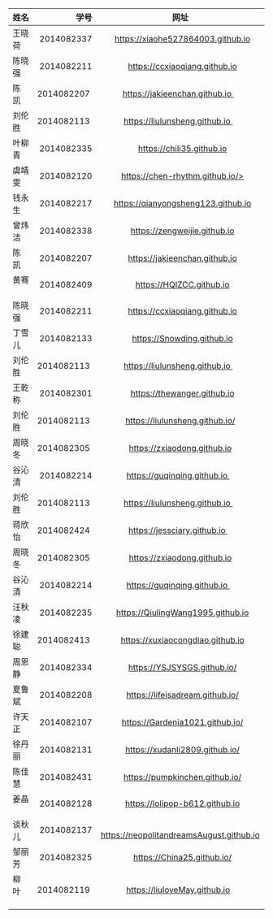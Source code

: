 | 姓名        | 学号  | 网址|
| --------   | -----:  | :----:  |
| 王晓荷    | 2014082337 |   https://xiaohe527864003.github.io  |
| 陈晓强    | 2014082211 |   https://ccxiaoqiang.github.io  |
| 陈  凯    | 2014082207 |  https://jakieenchan.github.io    |
| 刘伦胜    | 2014082113 |   https://liulunsheng.github.io    |
| 叶柳青    | 2014082335 |   https://chili35.github.io  |
| 虞靖雯    | 2014082120 |   https://chen-rhythm.github.io/>  |
| 钱永生    | 2014082217 |   https://qianyongsheng123.github.io  |
| 曾炜洁    | 2014082338 |   https://zengweijie.github.io  |
| 陈  凯    | 2014082207 |   https://jakieenchan.github.io  |
| 黄骞      | 2014082409 |   https://HQIZCC.github.io  |
| 陈晓强    | 2014082211 |   https://ccxiaoqiang.github.io  |
| 丁雪儿    | 2014082133 |   https://Snowding.github.io  |
| 刘伦胜    | 2014082113 |   https://liulunsheng.github.io    |
| 王乾称    | 2014082301 |   https://thewanger.github.io  |
| 刘伦胜    | 2014082113 |   https://liulunsheng.github.io/  |
| 周晓冬    | 2014082305 |   https://zxiaodong.github.io |
| 谷沁清    | 2014082214 |   https://guqinqing.github.io    |
| 刘伦胜    | 2014082113 |   https://liulunsheng.github.io    |
| 蒋欣怡    | 2014082424 |   https://jessciary.github.io    |
| 周晓冬    | 2014082305 |   https://zxiaodong.github.io |
| 谷沁清    | 2014082214 |   https://guqinqing.github.io    |
| 汪秋凌    | 2014082235 |   https://QiulingWang1995.github.io  |
| 徐建聪    | 2014082413 |   https://xuxiaocongdiao.github.io |
| 周恩静    | 2014082334 |   https://YSJSYSGS.github.io/  |
| 夏鲁斌    | 2014082208 |   https://lifeisadream.github.io/  |
| 许天正    |2014082107  |   https://Gardenia1021.github.io/  |
| 徐丹丽    | 2014082131 |   https://xudanli2809.github.io/  |
| 陈佳慧    | 2014082431 |   https://pumpkinchen.github.io/  |
| 姜晶    | 2014082128 |   https://lolipop-b612.github.io  |
| 谈秋儿    | 2014082137 |   https://neopolitandreamsAugust.github.io  |
| 邹丽芳    | 2014082325 |   https://China25.github.io/  |
| 柳叶      | 2014082119 | https://liuloveMay.github.io    |


